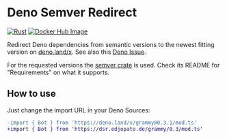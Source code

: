 # Deno Semver Redirect

[![Rust](https://github.com/EdJoPaTo/deno-semver-redirect/actions/workflows/rust.yml/badge.svg)](https://github.com/EdJoPaTo/deno-semver-redirect/actions/workflows/rust.yml)
[![Docker Hub Image](https://img.shields.io/docker/image-size/edjopato/deno-semver-redirect)](https://hub.docker.com/r/edjopato/deno-semver-redirect)

Redirect Deno dependencies from semantic versions to the newest fitting version on [deno.land/x](https://deno.land/x).
See also this [Deno Issue](https://github.com/denoland/deno_website2/issues/606).

For the requested versions the [semver crate](https://crates.io/crates/semver) is used.
Check its README for "Requirements" on what it supports.

## How to use

Just change the import URL in your Deno Sources:

```diff
-import { Bot } from 'https://deno.land/x/grammy@0.3.1/mod.ts'
+import { Bot } from 'https://dsr.edjopato.de/grammy/0.3/mod.ts'
```
